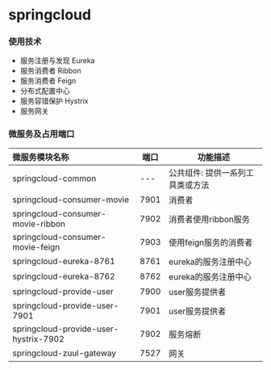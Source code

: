 # springcloud

### 使用技术

- 服务注册与发现 Eureka
- 服务消费者 Ribbon
- 服务消费者 Feign
- 分布式配置中心
- 服务容错保护 Hystrix
- 服务网关
### 微服务及占用端口

| 微服务模块名称                        | 端口 | 功能描述                         |
| :------------------------------------ | ---- | -------------------------------- |
| springcloud-common                    | ---  | 公共组件: 提供一系列工具类或方法 |
| springcloud-consumer-movie            | 7901 | 消费者                           |
| springcloud-consumer-movie-ribbon     | 7902 | 消费者使用ribbon服务             |
| springcloud-consumer-movie-feign      | 7903 | 使用feign服务的消费者            |
| springcloud-eureka-8761               | 8761 | eureka的服务注册中心             |
| springcloud-eureka-8762               | 8762 | eureka的服务注册中心             |
| springcloud-provide-user              | 7900 | user服务提供者                   |
| springcloud-provide-user-7901         | 7901 | user服务提供者                   |
| springcloud-provide-user-hystrix-7902 | 7902 | 服务熔断                         |
| springcloud-zuul-gateway              | 7527 | 网关                            |




